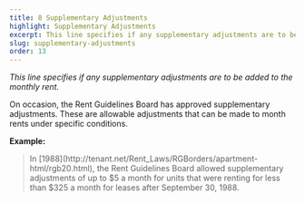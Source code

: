 ```yaml
---
title: 8 Supplementary Adjustments
highlight: Supplementary Adjustments
excerpt: This line specifies if any supplementary adjustments are to be adde
slug: supplementary-adjustments
order: 13
---
```


_This line specifies if any supplementary adjustments are to be added to the monthly rent._

On occasion, the Rent Guidelines Board has approved supplementary adjustments. These are allowable adjustments that can be made to month rents under specific conditions.


**Example:**
<blockquote style="border-left-style: solid; padding-left: 10px;"> In [1988](http://tenant.net/Rent_Laws/RGBorders/apartment-html/rgb20.html), the Rent Guidelines Board allowed supplementary adjustments of up to $5 a month for units that were renting for less than $325 a month for leases after September 30, 1988.
</blockquote>
